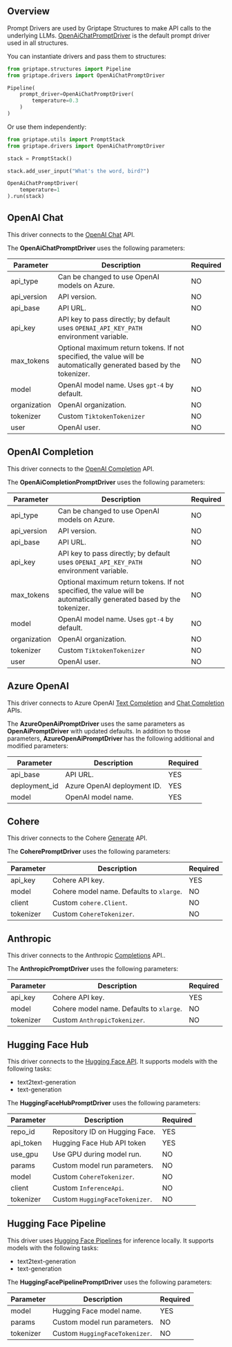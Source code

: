 ## Overview

Prompt Drivers are used by Griptape Structures to make API calls to the underlying LLMs. [OpenAiChatPromptDriver](../../reference/griptape/drivers/prompt/openai_chat_prompt_driver.md) is the default prompt driver used in all structures.

You can instantiate drivers and pass them to structures:

```python
from griptape.structures import Pipeline
from griptape.drivers import OpenAiChatPromptDriver

Pipeline(
    prompt_driver=OpenAiChatPromptDriver(
        temperature=0.3
    )
)
```

Or use them independently:

```python
from griptape.utils import PromptStack
from griptape.drivers import OpenAiChatPromptDriver

stack = PromptStack()

stack.add_user_input("What's the word, bird?")

OpenAiChatPromptDriver(
    temperature=1
).run(stack)
```

## OpenAI Chat

This driver connects to the [OpenAI Chat](https://platform.openai.com/docs/guides/chat) API.

The **OpenAiChatPromptDriver** uses the following parameters:

| Parameter    | Description                                                                                                         | Required |
|--------------|---------------------------------------------------------------------------------------------------------------------|----------|
| api_type     | Can be changed to use OpenAI models on Azure.                                                                       | NO       |
| api_version  | API version.                                                                                                        | NO       |
| api_base     | API URL.                                                                                                            | NO       |
| api_key      | API key to pass directly; by default uses `OPENAI_API_KEY_PATH` environment variable.                               | NO       |
| max_tokens   | Optional maximum return tokens. If not specified, the value will be automatically generated based by the tokenizer. | NO       |
| model        | OpenAI model name. Uses `gpt-4` by default.                                                                         | NO       |
| organization | OpenAI organization.                                                                                                | NO       |
| tokenizer    | Custom `TiktokenTokenizer`                                                                                          | NO       |
| user         | OpenAI user.                                                                                                        | NO       |

## OpenAI Completion

This driver connects to the [OpenAI Completion](https://platform.openai.com/docs/guides/completion) API.

The **OpenAiCompletionPromptDriver** uses the following parameters:

| Parameter    | Description                                                                                                         | Required |
|--------------|---------------------------------------------------------------------------------------------------------------------|----------|
| api_type     | Can be changed to use OpenAI models on Azure.                                                                       | NO       |
| api_version  | API version.                                                                                                        | NO       |
| api_base     | API URL.                                                                                                            | NO       |
| api_key      | API key to pass directly; by default uses `OPENAI_API_KEY_PATH` environment variable.                               | NO       |
| max_tokens   | Optional maximum return tokens. If not specified, the value will be automatically generated based by the tokenizer. | NO       |
| model        | OpenAI model name. Uses `gpt-4` by default.                                                                         | NO       |
| organization | OpenAI organization.                                                                                                | NO       |
| tokenizer    | Custom `TiktokenTokenizer`                                                                                          | NO       |
| user         | OpenAI user.                                                                                                        | NO       |

## Azure OpenAI

This driver connects to Azure OpenAI [Text Completion](https://learn.microsoft.com/en-us/azure/cognitive-services/openai/reference) and [Chat Completion](https://learn.microsoft.com/en-us/azure/cognitive-services/openai/reference) APIs.

The **AzureOpenAiPromptDriver** uses the same parameters as **OpenAiPromptDriver** with updated defaults. In addition to those parameters, **AzureOpenAiPromptDriver** has the following additional and modified parameters:

| Parameter     | Description                 | Required |
|---------------|-----------------------------|----------|
| api_base      | API URL.                    | YES      |
| deployment_id | Azure OpenAI deployment ID. | YES      |
| model         | OpenAI model name.          | YES      |

## Cohere

This driver connects to the Cohere [Generate](https://docs.cohere.ai/reference/generate) API.

The **CoherePromptDriver** uses the following parameters:

| Parameter | Description                              | Required |
|-----------|------------------------------------------|----------|
| api_key   | Cohere API key.                          | YES      |
| model     | Cohere model name. Defaults to `xlarge`. | NO       |
| client    | Custom `cohere.Client`.                  | NO       |
| tokenizer | Custom `CohereTokenizer`.                | NO       |

## Anthropic

This driver connects to the Anthropic [Completions](https://docs.anthropic.com/claude/reference/complete_post) API..

The **AnthropicPromptDriver** uses the following parameters:

| Parameter | Description                              | Required |
|-----------|------------------------------------------|----------|
| api_key   | Cohere API key.                          | YES      |
| model     | Cohere model name. Defaults to `xlarge`. | NO       |
| tokenizer | Custom `AnthropicTokenizer`.             | NO       |

## Hugging Face Hub

This driver connects to the [Hugging Face API](https://huggingface.co/docs/hub/api). It supports models with the following tasks:

* text2text-generation
* text-generation

The **HuggingFaceHubPromptDriver** uses the following parameters:

| Parameter | Description                    | Required |
|-----------|--------------------------------|----------|
| repo_id   | Repository ID on Hugging Face. | YES      |
| api_token | Hugging Face Hub API token     | YES      |
| use_gpu   | Use GPU during model run.      | NO       |
| params    | Custom model run parameters.   | NO       |
| model     | Custom `CohereTokenizer`.      | NO       |
| client    | Custom `InferenceApi`.         | NO       |
| tokenizer | Custom `HuggingFaceTokenizer`. | NO       |

## Hugging Face Pipeline

This driver uses [Hugging Face Pipelines](https://huggingface.co/docs/transformers/main_classes/pipelines) for inference locally. It supports models with the following tasks:

* text2text-generation
* text-generation

The **HuggingFacePipelinePromptDriver** uses the following parameters:

| Parameter | Description                    | Required |
|-----------|--------------------------------|----------|
| model     | Hugging Face model name.       | YES      |
| params    | Custom model run parameters.   | NO       |
| tokenizer | Custom `HuggingFaceTokenizer`. | NO       |
